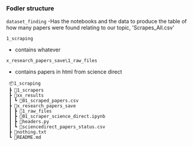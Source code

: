 ### Fodler structure
`dataset_finding`
-Has the notebooks and the data to produce the table of how many papers were found relating to our topic, 'Scrapes_All.csv'

`1_scraping`
 - contains whatever

 `x_research_papers_save\1_raw_files`
 - contains papers in html from science direct

```
 📦1_scraping
 ┣ 📂1_scrapers
 ┣ 📂xx_results
 ┃ ┗ 📜01_scraped_papers.csv
 ┣ 📂x_research_papers_save
 ┃ ┣ 📂1_raw_files
 ┃ ┣ 📜01_scraper_science_direct.ipynb
 ┃ ┣ 📜headers.py
 ┃ ┗ 📜sciencedirect_papers_status.csv
 ┣ 📜nothing.txt
 ┗ 📜README.md
```
